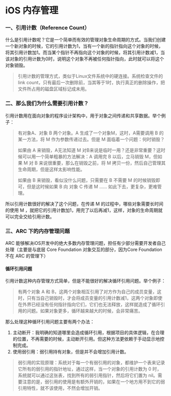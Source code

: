# iOS 内存管理


> 

### 一、引用计数（Reference Count）
什么是引用计数呢？它是一个简单而有效的管理对象生命周期的方式。当我们创建一个新对象的时候，它的引用计数为1，当有一个新的指针指向这个对象的时候，将其引用计数加1。而当某个指针不再指向这个对象的时候，将其引用计数减1，当该对象的引用计数为0时，说明这个对象不再被任何指针指向，此时就可以将这个对象销毁。

> 引用计数的管理方式，类似于Linux文件系统中的硬连接。系统检查文件的 link count，只有最后一次删除前，当其等于1时，执行真正的删除操作，把文件所占用的磁盘区域标记成未用。

### 二、那么我们为什么需要引用计数？

引用计数用在面向对象的程序设计架构中，用于对象之间传递和共享数据。举个例子：

> 有对象A、对象 B 两个对象。A 生成了一个对象M，这时，A需要调用 B 的某一方法，将 M 作为参数传递过去。但是 M 面临着一个问题：何时销毁？
> 
> 如果由 A 来销毁，A无法知道 M 对B来说是临时一用？还是非常重要？这时候可以用一个简单粗暴的方法解决：A 调用完 B 以后，立马销毁 M，但如果 M 对 B 来说很重要，那么在销毁之前，将 M 拷贝一份，然后自己管理其生命周期，但是这样太影响性能。
> 
> 如果由 B 来销毁，看似没什么问题，只需要在 B 不需要 M 的时候销毁即可，但是这时候如果 B 向 对象 C 传递 M …… 如此下去，更复杂，更难管理。
> 

所以引用计数很好的解决了这个问题，在传递 M 的过程中，哪些对象需要长时间的使用 M ，就把它的引用计数加1，用完了以后再减1，这样，对象的生命周期就可以完全交给引用计数。

### 三、ARC 下的内存管理问题
ARC 能够解决iOS开发中的绝大多数内存管理问题，担任有少部分需要开发者自己处理（主要是与底层 Core Foundation 对象交互的部分，因为Core Foundation 不在 ARC 的管理下）

#### 循环引用问题
引用计数这种内存管理方式简单，但是不能很好的解决循环引用问题。举个例子：

> 有两个对象 A 和 B，这两个对象相互引用了对方作为自己的成员变量，这时，只有当自己销毁时，才会将成员变量的引用计数减1，这两个对象即使在外界已经没有任何指针指向它们，它们也无法释放，这样就造成了循环引用的问题。如果对象更多，循环越来越大的时候，会非常痛苦。
> 

那么处理这种循环引用问题主要有两个办法：

1.	主动断开：我明确的知道哪里会造成循环引用，根据项目的具体逻辑，在合理的位置，不再需要的时候，主动断开引用。但这种方法更依赖于手动显示地控制完成。
2. 使用弱引用：弱引用持有对象，但是并不会增加引用计数。

> 弱引用的实现原理：系统对于每一个有弱引用的对象，都维护一个表来记录它所有的弱引用的指针地址，通过这样，当一个对象的引用计数为 0 时，系统就可以通过这张表，找到所有的弱引用指针，然后将它们置为 nil。需要注意的是，弱引用的使用是有额外开销的，如果在一个地方用不到它的弱引用特性，就不该使用，不然会增加开销。



























































